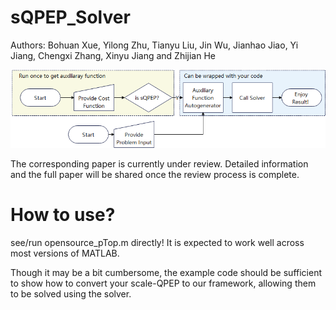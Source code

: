 # sQPEP_Solver
Authors: Bohuan Xue, Yilong Zhu, Tianyu Liu, Jin Wu, Jianhao Jiao, Yi Jiang, Chengxi Zhang, Xinyu Jiang and Zhijian He

![wow](https://raw.githubusercontent.com/byronsit/sQPEP_Solver/main/cover.png "wow")



The corresponding paper is currently under review. Detailed information and the full paper will be shared once the review process is complete.

# How to use?
see/run opensource_pTop.m directly! It is expected to work well across most versions of MATLAB.

Though it may be a bit cumbersome, the example code should be sufficient to show how to convert your scale-QPEP to our framework, allowing them to be solved using the solver.
